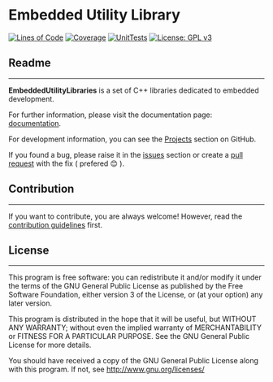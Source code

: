 # Embedded Utility Library

[![Lines of Code](https://sonarcloud.io/api/project_badges/measure?project=matgla_EmbeddedUtilityLibraries&metric=ncloc)](https://sonarcloud.io/summary/new_code?id=matgla_EmbeddedUtilityLibraries)
[![Coverage](https://sonarcloud.io/api/project_badges/measure?project=matgla_EmbeddedUtilityLibraries&metric=coverage)](https://sonarcloud.io/summary/new_code?id=matgla_EmbeddedUtilityLibraries)
[![UnitTests](https://github.com/matgla/EmbeddedUtilityLibraries/actions/workflows/ut.yml/badge.svg?branch=master)](https://github.com/matgla/EmbeddedUtilityLibraries/actions/workflows/ut.yml)
[![License: GPL v3](https://img.shields.io/badge/License-GPLv3-blue.svg)](https://www.gnu.org/licenses/gpl-3.0)

## Readme
---

**EmbeddedUtilityLibraries** is a set of C++ libraries dedicated to embedded development. 

For further information, please visit the documentation page: [documentation](https://matgla.github.io/EmbeddedUtilityLibraries/).

For development information, you can see the [Projects](https://github.com/matgla/EmbeddedUtilityLibraries/projects?type=beta) section on  GitHub. 

If you found a bug, please raise it in the [issues](https://github.com/matgla/EmbeddedUtilityLibraries/issues) section or create a [pull request](https://github.com/matgla/EmbeddedUtilityLibraries/pulls) with the fix ( prefered 😊 ).

## Contribution 
---

If you want to contribute, you are always welcome! However, read the [contribution guidelines](docs/contribution.md) first.

## License
---

This program is free software: you can redistribute it and/or modify
it under the terms of the GNU General Public License as published by
the Free Software Foundation, either version 3 of the License, or
(at your option) any later version.

This program is distributed in the hope that it will be useful,
but WITHOUT ANY WARRANTY; without even the implied warranty of
MERCHANTABILITY or FITNESS FOR A PARTICULAR PURPOSE.  See the
GNU General Public License for more details.

You should have received a copy of the GNU General Public License
along with this program.  If not, see <http://www.gnu.org/licenses/>
